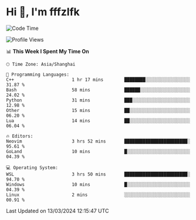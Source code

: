 # Hi 👋, I'm fffzlfk

<!--START_SECTION:waka-->
![Code Time](http://img.shields.io/badge/Code%20Time-675%20hrs%2053%20mins-blue)

![Profile Views](http://img.shields.io/badge/Profile%20Views-0-blue)

📊 **This Week I Spent My Time On** 

```text
🕑︎ Time Zone: Asia/Shanghai

💬 Programming Languages: 
C++                      1 hr 17 mins        ████████░░░░░░░░░░░░░░░░░   31.87 % 
Bash                     58 mins             ██████░░░░░░░░░░░░░░░░░░░   24.02 % 
Python                   31 mins             ███░░░░░░░░░░░░░░░░░░░░░░   12.98 % 
Other                    15 mins             ██░░░░░░░░░░░░░░░░░░░░░░░   06.20 % 
Lua                      14 mins             ██░░░░░░░░░░░░░░░░░░░░░░░   06.04 % 

🔥 Editors: 
Neovim                   3 hrs 52 mins       ████████████████████████░   95.61 % 
GoLand                   10 mins             █░░░░░░░░░░░░░░░░░░░░░░░░   04.39 % 

💻 Operating System: 
WSL                      3 hrs 50 mins       ████████████████████████░   94.70 % 
Windows                  10 mins             █░░░░░░░░░░░░░░░░░░░░░░░░   04.39 % 
Linux                    2 mins              ░░░░░░░░░░░░░░░░░░░░░░░░░   00.91 % 
```


 Last Updated on 13/03/2024 12:15:47 UTC
<!--END_SECTION:waka-->
